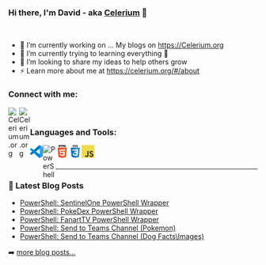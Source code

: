 ### Hi there, I'm David - aka [Celerium][website] 👋

<br>

- 🔭 I’m currently working on ... My blogs on https://Celerium.org
- 🌱 I’m currently trying to learning everything 🤣
- 👯 I’m looking to share my ideas to help others grow
- ⚡ Learn more about me at https://celerium.org/#/about

### Connect with me:

[<img align="left" alt="Celerium.org" width="22px" src="https://cdn-icons-png.flaticon.com/512/718/718110.png" />][websitecontact]
[<img align="left" alt="Celerium.org" width="22px" src="https://www.iconpacks.net/icons/2/free-reddit-logo-icon-2436-thumb.png" />][reddit]

<br>

### Languages and Tools:

[<img align="left" alt="Visual Studio Code" width="26px" src="https://raw.githubusercontent.com/github/explore/80688e429a7d4ef2fca1e82350fe8e3517d3494d/topics/visual-studio-code/visual-studio-code.png" />][website]
[<img align="left" alt="PowerShell" width="26px" src="https://upload.wikimedia.org/wikipedia/commons/a/af/PowerShell_Core_6.0_icon.png" />][website]
[<img align="left" alt="HTML5" width="26px" src="https://raw.githubusercontent.com/github/explore/80688e429a7d4ef2fca1e82350fe8e3517d3494d/topics/html/html.png" />][website]
[<img align="left" alt="CSS3" width="26px" src="https://raw.githubusercontent.com/github/explore/80688e429a7d4ef2fca1e82350fe8e3517d3494d/topics/css/css.png" />][website]
[<img align="left" alt="JavaScript" width="26px" src="https://raw.githubusercontent.com/github/explore/80688e429a7d4ef2fca1e82350fe8e3517d3494d/topics/javascript/javascript.png" />][website]

<br>
<br>

---

### 📕 Latest Blog Posts

<!-- BLOG-POST-LIST:START -->
- [PowerShell: SentinelOne PowerShell Wrapper](https://celerium.org/powershell-sentinelone-powershell-wrapper/?utm_source=rss&utm_medium=rss&utm_campaign=powershell-sentinelone-powershell-wrapper)
- [PowerShell: PokeDex PowerShell Wrapper](https://celerium.org/powershell-pokedex-powershell-wrapper/?utm_source=rss&utm_medium=rss&utm_campaign=powershell-pokedex-powershell-wrapper)
- [PowerShell: FanartTV PowerShell Wrapper](https://celerium.org/powershell-fanarttv-powershell-wrapper/?utm_source=rss&utm_medium=rss&utm_campaign=powershell-fanarttv-powershell-wrapper)
- [PowerShell: Send to Teams Channel &lpar;Pokemon&rpar;](https://celerium.org/powershell-send-to-teams-channel-pokemon/?utm_source=rss&utm_medium=rss&utm_campaign=powershell-send-to-teams-channel-pokemon)
- [PowerShell: Send to Teams Channel &lpar;Dog Facts\Images&rpar;](https://celerium.org/powershell-send-to-teams-channel-dog-factsimages/?utm_source=rss&utm_medium=rss&utm_campaign=powershell-send-to-teams-channel-dog-factsimages)
<!-- BLOG-POST-LIST:END -->

➡️ [more blog posts...](https://celerium.org)


[website]: https://celerium.org
[websitecontact]: https://celerium.org/#/contact
[Reddit]:  https://www.reddit.com/user/CeleriumIO
